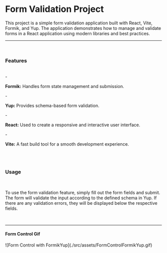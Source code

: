 # Form Validation Project

<p>This project is a simple form validation application built with React, Vite, Formik, and Yup. The application demonstrates how to manage and validate forms in a React application using modern libraries and best practices.</p>
<hr/> <br/>
<h3>Features</h3>
<br/>
-  <p><b>Formik:</b> Handles form state management and submission.</p>
-  <p><b>Yup:</b> Provides schema-based form validation.</p>
-  <p><b>React:</b> Used to create a responsive and interactive user interface.</p>
-  <p><b>Vite:</b> A fast build tool for a smooth development experience.</p>
<br/>

<br/>
<h3>Usage</h3>
<br/>
<p>To use the form validation feature, simply fill out the form fields and submit. The form will validate the input according to the defined schema in Yup. If there are any validation errors, they will be displayed below the respective fields.</p>
<br/>
<hr/>
<h4>Form Control Gif</h4>
![Form Control with FormikYup](./src/assets/FormControlFormikYup.gif)
